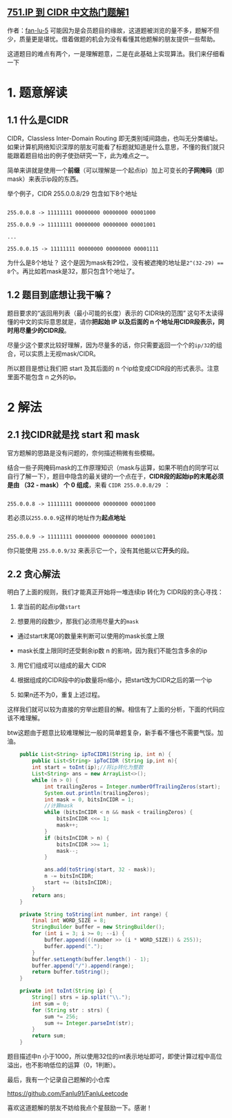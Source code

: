 ## [751.IP 到 CIDR 中文热门题解1](https://leetcode.cn/problems/ip-to-cidr/solutions/100000/ke-neng-shi-mu-qian-wei-yi-yi-ge-yi-dong-de-ti-jie)

作者：[fan-lu-5](https://leetcode.cn/u/fan-lu-5)
可能因为是会员题目的缘故，这道题被浏览的量不多，题解不但少，质量更是堪忧。借着做题的机会为没有看懂其他题解的朋友提供一些帮助。

这道题目的难点有两个，一是理解题意，二是在此基础上实现算法。我们来仔细看一下


# 1. 题意解读
  
## 1.1 什么是CIDR

CIDR，Classless Inter-Domain Routing 即无类别域间路由，也叫无分类编址。如果计算机网络知识深厚的朋友可能看了标题就知道是什么意思，不懂的我们就只能跟着题目给出的例子使劲研究一下，此为难点之一。

简单来讲就是使用一个**前缀**（可以理解是一个起点ip）加上可变长的**子网掩码**（即mask）来表示ip段的东西。

举个例子，CIDR 255.0.0.8/29 包含如下8个地址

```

255.0.0.8 -> 11111111 00000000 00000000 00001000

255.0.0.9 -> 11111111 00000000 00000000 00001001

...

255.0.0.15 -> 11111111 00000000 00000000 00001111

```

为什么是8个地址？ 这个是因为mask有29位，没有被遮掩的地址是`2^(32-29) == 8`个。再比如若mask是32，那只包含1个地址了。


## 1.2 题目到底想让我干嘛？

题目要求的“返回用列表（最小可能的长度）表示的 CIDR块的范围” 这句不太读得懂的中文的实际意思就是，请你**把起始 IP 以及后面的 n 个地址用CIDR段表示，同时用尽量少的CIDR段**。

  
尽量少这个要求比较好理解，因为尽量多的话，你只需要返回一个个的`ip/32`的组合，可以实质上无视mask/CIDR。

  
所以题目是想让我们把 start 及其后面的 n 个ip给变成CIDR段的形式表示。注意里面不能包含 n 之外的ip。


# 2 解法

## 2.1 找CIDR就是找 start 和 mask

官方题解的思路是没有问题的，奈何描述稍微有些模糊。

结合一些子网掩码mask的工作原理知识（mask与运算，如果不明白的同学可以自行了解一下），题目中隐含的最关键的一个点在于，**CIDR段的起始ip的末尾必须是由 （32 - mask） 个 0 组成**，来看 `CIDR 255.0.0.8/29 `：

```

255.0.0.8 -> 11111111 00000000 00000000 00001000

```

  

若必须以`255.0.0.9`这样的地址作为**起点地址**

```

255.0.0.9 -> 11111111 00000000 00000000 00001001

```

你只能使用 `255.0.0.9/32` 来表示它一个，没有其他能以它**开头**的段。



## 2.2 贪心解法

明白了上面的规则，我们才能真正开始将一堆连续ip 转化为 CIDR段的贪心寻找：


1. 拿当前的起点ip做`start`

2. 想要用的段数少，那我们必须用尽量大的`mask`

- 通过start末尾0的数量来判断可以使用的mask长度上限

- mask长度上限同时还受剩余ip数 n 的影响，因为我们不能包含多余的ip

3. 用它们组成可以组成的最大 CIDR

4. 根据组成的CIDR段中的ip数量将n缩小，把start改为CIDR之后的第一个ip

5. 如果n还不为0，重复上述过程。

  

这样我们就可以较为直接的穷举出题目的解。相信有了上面的分析，下面的代码应该不难理解。

btw这题由于题意比较难理解比一般的简单题复杂，新手看不懂也不需要气馁。加油。

```java
    public List<String> ipToCIDR1(String ip, int n) {
        public List<String> ipToCIDR (String ip,int n){
        int start = toInt(ip);//将ip转化为整数
        List<String> ans = new ArrayList<>();
        while (n > 0) {
            int trailingZeros = Integer.numberOfTrailingZeros(start);
            System.out.println(trailingZeros);
            int mask = 0, bitsInCIDR = 1;
            //计算mask
            while (bitsInCIDR < n && mask < trailingZeros) {
                bitsInCIDR <<= 1;
                mask++;
            }
            if (bitsInCIDR > n) {
                bitsInCIDR >>= 1;
                mask--;
            }

            ans.add(toString(start, 32 - mask));
            n -= bitsInCIDR;
            start += (bitsInCIDR);
        }
        return ans;
    }

    private String toString(int number, int range) {
        final int WORD_SIZE = 8;
        StringBuilder buffer = new StringBuilder();
        for (int i = 3; i >= 0; --i) {
            buffer.append(((number >> (i * WORD_SIZE)) & 255));
            buffer.append(".");
        }
        buffer.setLength(buffer.length() - 1);
        buffer.append("/").append(range);
        return buffer.toString();
    }

    private int toInt(String ip) {
        String[] strs = ip.split("\\.");
        int sum = 0;
        for (String str : strs) {
            sum *= 256;
            sum += Integer.parseInt(str);
        }
        return sum;
    }
```
题目描述中n 小于1000，所以使用32位的int表示地址即可，即使计算过程中高位溢出，也不影响低位的运算（0，1判断）。


最后，我有一个记录自己题解的小仓库 

https://github.com/Fanlu91/FanluLeetcode

喜欢这道题解的朋友不妨给我点个星鼓励一下。感谢！